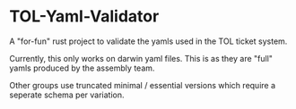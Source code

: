 # TOL-Yaml-Validator

A "for-fun" rust project to validate the yamls used in the TOL ticket system.

Currently, this only works on darwin yaml files. This is as they are "full" yamls produced by the assembly team.

Other groups use truncated minimal / essential versions which require a seperate schema per variation.
